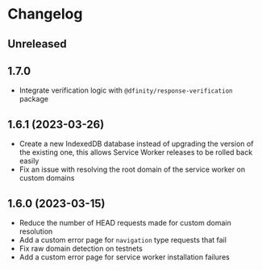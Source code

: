 # Changelog

## Unreleased 

## 1.7.0 

- Integrate verification logic with `@dfinity/response-verification` package 

## 1.6.1 (2023-03-26)

- Create a new IndexedDB database instead of upgrading the version of the existing one, this allows Service Worker releases to be rolled back easily
- Fix an issue with resolving the root domain of the service worker on custom domains

## 1.6.0 (2023-03-15)

- Reduce the number of HEAD requests made for custom domain resolution
- Add a custom error page for `navigation` type requests that fail
- Fix raw domain detection on testnets
- Add a custom error page for service worker installation failures
